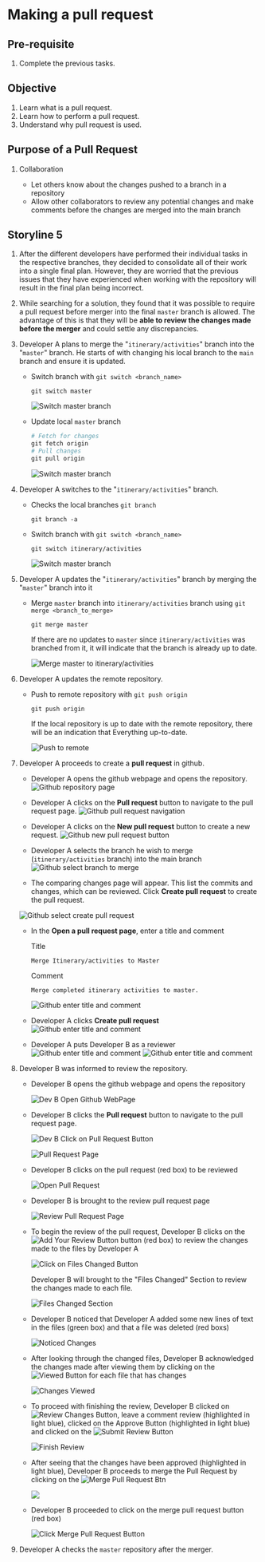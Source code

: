 # Making a pull request

## Pre-requisite
1. Complete the previous tasks.

## Objective
1. Learn what is a pull request.
2. Learn how to perform a pull request.
3. Understand why pull request is used.

## Purpose of a Pull Request
1. Collaboration

    - Let others know about the changes pushed to a branch in a repository
    - Allow other collaborators to review any potential changes and make comments before the changes are merged into the main branch

## Storyline 5
1. After the different developers have performed their individual tasks in the respective branches, they decided to consolidate all of their work into a single final plan. However, they are worried that the previous issues that they have experienced when working with the repository will result in the final plan being incorrect. 

2. While searching for a solution, they found that it was possible to require a pull request before merger into the final `master` branch is allowed. The advantage of this is that they will be **able to review the changes made before the merger** and could settle any discrepancies.

3. Developer A plans to merge the "`itinerary/activities`" branch into the "`master`" branch. He starts of with changing his local branch to the `main` branch and ensure it is updated.

    - Switch branch with `git switch <branch_name>`

        ```
        git switch master
        ```

        ![Switch master branch](../images/4_5/4_5_git_switch_itinerary_to_master.png)

    - Update local `master` branch

        ```ps1
        # Fetch for changes
        git fetch origin
        # Pull changes
        git pull origin
        ```

        ![Switch master branch](../images/4_5/4_5_git_pull_devA_master.png)

4. Developer A switches to the "`itinerary/activities`" branch.

    - Checks the local branches `git branch`
        ```
        git branch -a
        ```
    - Switch branch with `git switch <branch_name>`
         ```
        git switch itinerary/activities
        ```

        ![Switch master branch](../images/4_5/4_5_git_switch_master_to_itinerary.png)

5. Developer A updates the "`itinerary/activities`" branch by merging the "`master`" branch into it

    - Merge `master` branch into `itinerary/activities` branch using `git merge <branch_to_merge>`

        ```
        git merge master
        ```

        If there are no updates to `master` since `itinerary/activities` was branched from it, it will indicate that the branch is already up to date.

        ![Merge master to itinerary/activities](../images/4_5/4_5_git_merge_master_to_itinerary.png)

6. Developer A updates the remote repository. 
    
    - Push to remote repository with `git push origin`

        ```
        git push origin
        ```

        If the local repository is up to date with the remote repository, there will be an indication that Everything up-to-date.

        ![Push to remote](../images/4_5/4_5_git_push_devA_itinerary.png)

7. Developer A proceeds to create a **pull request** in github.

    - Developer A opens the github webpage and opens the repository.
    ![Github repository page](../images/4_5/4_5_github_repository_page.png)

    - Developer A clicks on the **Pull request** button to navigate to the pull request page.
    ![Github pull request navigation](../images/4_5/4_5_github_repository_page_pull_req_btn.png)

    - Developer A clicks on the **New pull request** button to create a new request.
    ![Github new pull request button](../images/4_5/4_5_github_pull_request_page_new_req_btn.png)

    - Developer A selects the branch he wish to merge (`itinerary/activities` branch) into the main branch  
    ![Github select branch to merge](../images/4_5/4_5_github_pull_request_page_select_branch_to_merge.png)
    
    - The comparing changes page will appear. This list the commits and changes, which can be reviewed. Click **Create pull request** to create the pull request.
    
    ![Github select create pull request](../images/4_5/4_5_github_pull_request_comparing_changes.png)

    - In the **Open a pull request page**, enter a title and comment
        
        Title
        ```
        Merge Itinerary/activities to Master
        ```

        Comment
        ```
        Merge completed itinerary activities to master.
        ```
        ![Github enter title and comment](../images/4_5/4_5_github_open_pull_request_title_comment.png)

    - Developer A clicks **Create pull request**
    ![Github enter title and comment](../images/4_5/4_5_github_open_pull_create_btn.png)

    - Developer A puts Developer B as a reviewer
    ![Github enter title and comment](../images/4_5/4_5_github_select_reviewer.png)
    ![Github enter title and comment](../images/4_5/4_5_github_reviewer_selected.png)


8. Developer B was informed to review the repository.

    - Developer B opens the github webpage and opens the repository

        ![Dev B Open Github WebPage](../images/4_5/4_5_Dev_B_Open_Github_WebPage.png)

    - Developer B clicks the **Pull request** button to navigate to the pull request page.

        ![Dev B Click on Pull Request Button](../images/4_5/4_5_Dev_B_Click_Pull_Request_Btn.png)

        ![Pull Request Page](../images/4_5/4_5_Pull_Request_Page.png)

    - Developer B clicks on the pull request (red box) to be reviewed

        ![Open Pull Request](../images/4_5/4_5_Open_Pull_Request.png)

    - Developer B is brought to the review pull request page

        ![Review Pull Request Page](../images/4_5/4_5_review_pull_request_page.gif)

    - To begin the review of the pull request, Developer B clicks on the ![Add Your Review Button](../images/4_5/4_add_review_btn.png) button (red box) to review the changes made to the files by Developer A
        
        ![Click on Files Changed Button](../images/4_5/4_5_click_add_review_btn.png)

        Developer B will brought to the "Files Changed" Section to review the changes made to each file.

        ![Files Changed Section](../images/4_5/4_5_files_changed_section.png)

    - Developer B noticed that Developer A added some new lines of text in the files (green box) and that a file was deleted (red boxs)

        ![Noticed Changes](../images/4_5/4_5_files_changed_add_new_lines.png)

    - After looking through the changed files, Developer B acknowledged the changes made after viewing them by clicking on the ![Viewed Button](../images/4_5/4_5_viewed_btn.png) for each file that has changes

        ![Changes Viewed](../images/4_5/4_5_changes_viewed.png)

    - To proceed with finishing the review, Developer B clicked on ![Review Changes Button](../images/4_5/4_5_Review_Changes_Btn.png), leave a comment review (highlighted in light blue), clicked on the Approve Button (highlighted in light blue) and clicked on the ![Submit Review Button](../images/4_5/4_5_Submit_Review.png)

        ![Finish Review](../images/4_5/4_5_finished_review.png)
        
    - After seeing that the changes have been approved (highlighted in light blue), Developer B proceeds to merge the Pull Request by clicking on the ![Merge Pull Request Btn](../images/4_5/4_5_merge_pull_request_btn.png)

        ![](../images/4_5/4_5_changes_approved.png)

    - Developer B proceeded to click on the merge pull request button (red box)

        ![Click Merge Pull Request Button](../images/4_5/4_5_merge_pull_request_btn.png)

10. Developer A checks the `master` repository after the merger.

